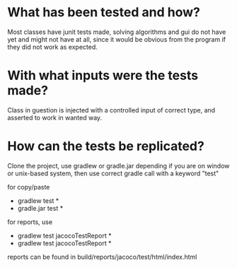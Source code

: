 # What has been tested and how?

Most classes have junit tests made, solving algorithms and gui do not have yet and might not have at all, since it would be obvious from the program if they did not work as expected.


# With what inputs were the tests made?

Class in guestion is injected with a controlled input of correct type, and asserted to work in wanted way.


# How can the tests be replicated?

Clone the project, use gradlew or gradle.jar depending if you are on window or unix-based system, then use correct gradle call with a keyword "test"

for copy/paste

* gradlew test *
* gradle.jar test *

for reports, use 

* gradlew test jacocoTestReport *
* gradlew test jacocoTestReport *

reports can be found in build/reports/jacoco/test/html/index.html
